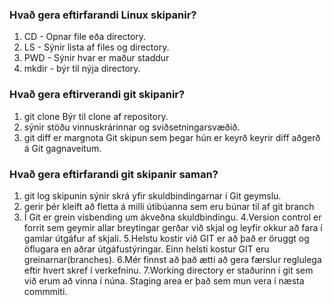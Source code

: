 
### Hvað gera eftirfarandi Linux skipanir?
1. CD - Opnar file eða directory.
2. LS - Sýnir lista af files og directory.
3. PWD - Sýnir hvar er maður staddur
4. mkdir - býr til nýja directory.

### Hvað gera eftirverandi git skipanir?
1. git clone Býr til clone af repository.
2. sýnir stöðu vinnuskrárinnar og sviðsetningarsvæðið.
3. git diff er margnota Git skipun sem þegar hún er keyrð keyrir diff aðgerð á Git gagnaveitum.

### Hvað gera eftirfarandi git skipanir saman?
1. git log skipunin sýnir skrá yfir skuldbindingarnar í Git geymslu.
2. gerir þér kleift að fletta á milli útibúanna sem eru búnar til af git branch
3. Í Git er grein vísbending um ákveðna skuldbindingu.
4.Version control er forrit sem geymir allar breytingar gerðar við skjal og leyfir okkur að fara í gamlar útgáfur af skjali.
5.Helstu kostir við GIT er að það er öruggt og öflugara en aðrar útgáfustýringar. Einn helsti kostur GIT eru greinarnar(branches).
6.Mér finnst að það ætti að gera færslur reglulega eftir hvert skref í verkefninu.
7.Working directory er staðurinn í git sem við erum að vinna í núna. Staging area er það sem mun vera í næsta commmiti.
